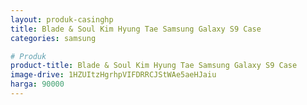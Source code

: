```yaml
---
layout: produk-casinghp
title: Blade & Soul Kim Hyung Tae Samsung Galaxy S9 Case
categories: samsung

# Produk
product-title: Blade & Soul Kim Hyung Tae Samsung Galaxy S9 Case
image-drive: 1HZUItzHgrhpVIFDRRCJStWAe5aeHJaiu
harga: 90000
---
```

